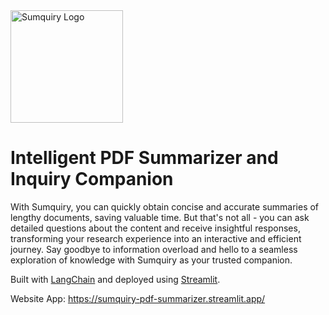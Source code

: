 
<img src="https://github.com/omaresguerra/Sumquiry-PDF-Summarizer/blob/ef738aba66bfb41f094bb688547018f950f4fbd3/Sumquiry.png" alt="Sumquiry Logo" height="180">

# Intelligent PDF Summarizer and Inquiry Companion

With Sumquiry, you can quickly obtain concise and accurate summaries of lengthy documents, saving valuable time. But that's not all - you can ask detailed questions about the content and receive insightful responses, transforming your research experience into an interactive and efficient journey. Say goodbye to information overload and hello to a seamless exploration of knowledge with Sumquiry as your trusted companion.

Built with [LangChain](https://github.com/hwchase17/langchain) and deployed using [Streamlit](https://github.com/streamlit/streamlit).

Website App: https://sumquiry-pdf-summarizer.streamlit.app/
